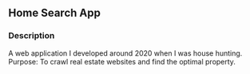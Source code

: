 ## Home Search App

### Description

A web application I developed around 2020 when I was house hunting.
Purpose: To crawl real estate websites and find the optimal property.
